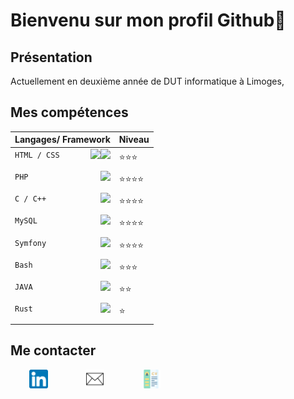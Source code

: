 # Bienvenu sur mon profil Github👋

## Présentation 
Actuellement en deuxième année de DUT informatique à Limoges,


## Mes compétences
|Langages/ Framework                |Niveau                       |
|-----------------------------------|-----------------------------|
|`HTML / CSS`<img align="right" height="30px" src="https://cdn.jsdelivr.net/npm/simple-icons@3.13.0/icons/css3.svg"><img align="right" height="30px" src="https://www.flaticon.com/free-icon/html-5_919827?term=html&page=1&position=1&related_item_id=919827">              	|⭐⭐⭐          	|
|`PHP`   <img align="right" height="30px" src="https://cdn.jsdelivr.net/npm/simple-icons@3.13.0/icons/php.svg">          		|⭐⭐⭐⭐            		|
|`C / C++`   <img align="right" height="30px" src="https://cdn.jsdelivr.net/npm/simple-icons@3.13.0/icons/c.svg">          		|⭐⭐⭐⭐            		|
|`MySQL`   <img align="right" height="30px" src="https://cdn.jsdelivr.net/npm/simple-icons@3.13.0/icons/mysql.svg">          		|⭐⭐⭐⭐            		|
|`Symfony`  <img align="right" height="30px" src="https://cdn.jsdelivr.net/npm/simple-icons@3.13.0/icons/symfony.svg">           		|⭐⭐⭐⭐            		|
|`Bash`  <img align="right" height="30px" src="https://cdn.jsdelivr.net/npm/simple-icons@3.13.0/icons/gnubash.svg">            		|⭐⭐⭐            		|
|`JAVA`  <img align="right" height="30px" src="https://cdn.jsdelivr.net/npm/simple-icons@3.13.0/icons/java.svg">           		|⭐⭐            		|
|`Rust`    <img align="right" height="30px" src="https://cdn.jsdelivr.net/npm/simple-icons@3.13.0/icons/rust.svg">          		|⭐             		|
           


## Me contacter
  <div>
    <a href="https://www.linkedin.com/in/manon-deleest/"><img align="left" height="30px" src="linkedin.png" hspace="30"/</a>
    <a href="mailto:deleest.manon@gmail.com"><img align="left" height="30px" src="gmail.png" hspace="30"/</a>
    <a href="MANON DELEEST.pdf"><img height="30px" src="cv.png" hspace="30"/</a>
  </div>






<!--
**manon-deleest/manon-deleest** is a ✨ _special_ ✨ repository because its `README.md` (this file) appears on your GitHub profile.

Here are some ideas to get you started:

- 🔭 I’m currently working on ...
- 🌱 I’m currently learning ...
- 👯 I’m looking to collaborate on ...
- 🤔 I’m looking for help with ...
- 💬 Ask me about ...
- 📫 How to reach me: ...
- 😄 Pronouns: ...
- ⚡ Fun fact: ...
-->
